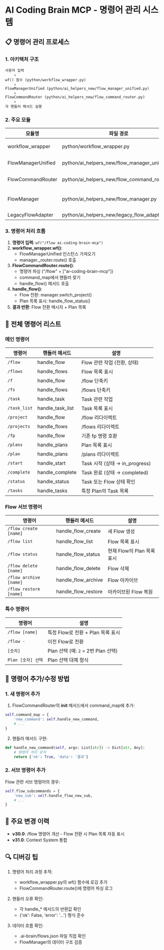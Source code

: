 # AI Coding Brain MCP - 명령어 관리 시스템

## 📋 명령어 관리 프로세스

### 1. 아키텍처 구조

```
사용자 입력
    ↓
wf() 함수 (python/workflow_wrapper.py)
    ↓
FlowManagerUnified (python/ai_helpers_new/flow_manager_unified.py)
    ↓
FlowCommandRouter (python/ai_helpers_new/flow_command_router.py)
    ↓
각 핸들러 메서드 실행
```

### 2. 주요 모듈

| 모듈명 | 파일 경로 | 역할 |
|--------|-----------|------|
| workflow_wrapper | python/workflow_wrapper.py | 명령어 진입점 (wf 함수) |
| FlowManagerUnified | python/ai_helpers_new/flow_manager_unified.py | 통합 매니저, 라우터 관리 |
| FlowCommandRouter | python/ai_helpers_new/flow_command_router.py | 명령어 파싱 및 라우팅 |
| FlowManager | python/ai_helpers_new/flow_manager.py | 실제 Flow/Plan/Task 데이터 관리 |
| LegacyFlowAdapter | python/ai_helpers_new/legacy_flow_adapter.py | 이전 버전 호환성 |

### 3. 명령어 처리 흐름

1. **명령어 입력**: `wf("/flow ai-coding-brain-mcp")`
2. **workflow_wrapper.wf()**: 
   - FlowManagerUnified 인스턴스 가져오기
   - manager._router.route() 호출
3. **FlowCommandRouter.route()**:
   - 명령어 파싱 ("/flow" + ["ai-coding-brain-mcp"])
   - command_map에서 핸들러 찾기
   - handle_flow() 메서드 호출
4. **handle_flow()**:
   - Flow 전환: manager.switch_project()
   - Plan 목록 표시: handle_flow_status()
5. **결과 반환**: Flow 전환 메시지 + Plan 목록

## 📌 전체 명령어 리스트

### 메인 명령어

| 명령어 | 핸들러 메서드 | 설명 |
|--------|---------------|------|
| `/flow` | handle_flow | Flow 관련 작업 (전환, 상태) |
| `/flows` | handle_flows | Flow 목록 표시 |
| `/f` | handle_flow | /flow 단축키 |
| `/fs` | handle_flows | /flows 단축키 |
| `/task` | handle_task | Task 관련 작업 |
| `/task_list` | handle_task_list | Task 목록 표시 |
| `/project` | handle_flow | /flow 리다이렉트 |
| `/projects` | handle_flows | /flows 리다이렉트 |
| `/fp` | handle_flow | 기존 fp 명령 호환 |
| `/plans` | handle_plans | Plan 목록 표시 |
| `/plan` | handle_plans | /plans 리다이렉트 |
| `/start` | handle_start | Task 시작 (상태 → in_progress) |
| `/complete` | handle_complete | Task 완료 (상태 → completed) |
| `/status` | handle_status | Task 또는 Flow 상태 확인 |
| `/tasks` | handle_tasks | 특정 Plan의 Task 목록 |

### Flow 서브 명령어

| 명령어 | 핸들러 메서드 | 설명 |
|--------|---------------|------|
| `/flow create [name]` | handle_flow_create | 새 Flow 생성 |
| `/flow list` | handle_flow_list | Flow 목록 표시 |
| `/flow status` | handle_flow_status | 현재 Flow의 Plan 목록 표시 |
| `/flow delete [name]` | handle_flow_delete | Flow 삭제 |
| `/flow archive [name]` | handle_flow_archive | Flow 아카이브 |
| `/flow restore [name]` | handle_flow_restore | 아카이브된 Flow 복원 |

### 특수 명령어

| 명령어 | 설명 |
|--------|------|
| `/flow [name]` | 특정 Flow로 전환 + Plan 목록 표시 |
| `/flow -` | 이전 Flow로 전환 |
| `[숫자]` | Plan 선택 (예: `2` = 2번 Plan 선택) |
| `Plan [숫자] 선택` | Plan 선택 대체 형식 |

## 🔧 명령어 추가/수정 방법

### 1. 새 명령어 추가

1. FlowCommandRouter의 __init__ 메서드에서 command_map에 추가:
```python
self.command_map = {
    'new_command': self.handle_new_command,
    # ...
}
```

2. 핸들러 메서드 구현:
```python
def handle_new_command(self, args: List[str]) -> Dict[str, Any]:
    # 명령어 처리 로직
    return {'ok': True, 'data': '결과'}
```

### 2. 서브 명령어 추가

Flow 관련 서브 명령어의 경우:
```python
self.flow_subcommands = {
    'new_sub': self.handle_flow_new_sub,
    # ...
}
```

## 📝 주요 변경 이력

- **v30.0**: /flow 명령어 개선 - Flow 전환 시 Plan 목록 자동 표시
- **v31.0**: Context System 통합

## 🔍 디버깅 팁

1. 명령어 처리 과정 추적:
   - workflow_wrapper.py의 wf() 함수에 로깅 추가
   - FlowCommandRouter.route()에 명령어 파싱 로그

2. 핸들러 오류 확인:
   - 각 handle_* 메서드의 반환값 확인
   - {'ok': False, 'error': '...'} 형식 준수

3. 데이터 흐름 확인:
   - .ai-brain/flows.json 파일 직접 확인
   - FlowManager의 데이터 구조 검증
